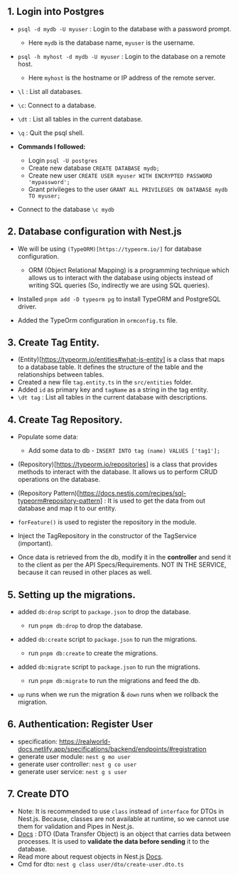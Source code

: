 ## 1. Login into Postgres

- `psql -d mydb -U myuser` : Login to the database with a password prompt.
  - Here `mydb` is the database name, `myuser` is the username.
- `psql -h myhost -d mydb -U myuser` : Login to the database on a remote host.

  - Here `myhost` is the hostname or IP address of the remote server.

- `\l` : List all databases.
- `\c`: Connect to a database.
- `\dt` : List all tables in the current database.
- `\q` : Quit the psql shell.

- **Commands I followed:**
  - Login `psql -U postgres`
  - Create new database `CREATE DATABASE mydb;`
  - Create new user `CREATE USER myuser WITH ENCRYPTED PASSWORD 'mypassword';`
  - Grant privileges to the user `GRANT ALL PRIVILEGES ON DATABASE mydb TO myuser;`
- Connect to the database `\c mydb`

## 2. Database configuration with Nest.js

- We will be using `(TypeORM)[https://typeorm.io/]` for database configuration.

  - ORM (Object Relational Mapping) is a programming technique which allows us to interact with the database using objects instead of writing SQL queries (So, indirectly we are using SQL queries).

- Installed `pnpm add -D typeorm pg` to install TypeORM and PostgreSQL driver.
- Added the TypeOrm configuration in `ormconfig.ts` file.

## 3. Create Tag Entity.

- (Entity)[https://typeorm.io/entities#what-is-entity] is a class that maps to a database table. It defines the structure of the table and the relationships between tables.
- Created a new file `tag.entity.ts` in the `src/entities` folder.
- Added `id` as primary key and `tagName` as a string in the tag entity.
- `\dt tag` : List all tables in the current database with descriptions.

## 4. Create Tag Repository.

- Populate some data:

  - Add some data to db - `INSERT INTO tag (name) VALUES ['tag1'];`

- (Repository)[https://typeorm.io/repositories] is a class that provides methods to interact with the database. It allows us to perform CRUD operations on the database.
- (Repository Pattern)[https://docs.nestjs.com/recipes/sql-typeorm#repository-pattern] : It is used to get the data from out database and map it to our entity.
- `forFeature()` is used to register the repository in the module.
- Inject the TagRepository in the constructor of the TagService (important).

- Once data is retrieved from the db, modify it in the **controller** and send it to the client as per the API Specs/Requirements. NOT IN THE SERVICE, because it can reused in other places as well.

## 5. Setting up the migrations.

- added `db:drop` script to `package.json` to drop the database.
  - run `pnpm db:drop` to drop the database.
- added `db:create` script to `package.json` to run the migrations.
  - run `pnpm db:create` to create the migrations.
- added `db:migrate` script to `package.json` to run the migrations.

  - run `pnpm db:migrate` to run the migrations and feed the db.

- `up` runs when we run the migration & `down` runs when we rollback the migration.

## 6. Authentication: Register User

- specification: https://realworld-docs.netlify.app/specifications/backend/endpoints/#registration
- generate user module: `nest g mo user`
- generate user controller: `nest g co user`
- generate user service: `nest g s user`

## 7. Create DTO

- Note: It is recommended to use `class` instead of `interface` for DTOs in Nest.js. Because, classes are not available at runtime, so we cannot use them for validation and Pipes in Nest.js.
- [Docs](https://docs.nestjs.com/controllers#request-payloads) : DTO (Data Transfer Object) is an object that carries data between processes. It is used to **validate the data before sending** it to the database.
- Read more about request objects in Nest.js [Docs](https://docs.nestjs.com/controllers#request-objects).
- Cmd for dto: `nest g class user/dto/create-user.dto.ts`